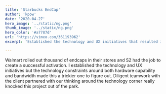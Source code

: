 ```yaml
---
title: 'Starbucks EndCap'
author: 'kpow'
date: '2020-04-27'
hero_image: '../static/ng.png'
thumb_image: '../static/ng.png'
hero_color: '#a7787d'
url: 'https://vimeo.com/361193962'
excerpt: 'Established the technology and UX initiatives that resulted in the first touchscreen endcaps in Walmart for Starbucks.'

---
```


Walmart rolled out thousand of endcaps in their stores and S2 had the job to create a successful activation. I established the technology and UX initiatives but the technology constraints around both hardware capability and bandwidth made this a trickier one to figure out. Diligent teamwork with the client partnered with our thinking around the technology corner really knocked this project out of the park.
